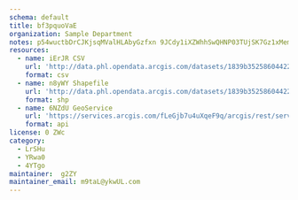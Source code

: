 ```yaml
---
schema: default
title: bf3pquoVaE 
organization: Sample Department 
notes: p54wuctbDrCJKjsqMValHLAbyGzfxn 9JCdy1iXZWhhSwQHNP03TUjSK7Gz1xMemsRgoNncukXZPBATF92UpqkYaiv Il8E0QvYF 
resources:
  - name: iErJR CSV
    url: 'http://data.phl.opendata.arcgis.com/datasets/1839b35258604422b0b520cbb668df0d_0.csv'
    format: csv
  - name: n8yWY Shapefile
    url: 'http://data.phl.opendata.arcgis.com/datasets/1839b35258604422b0b520cbb668df0d_0.zip'
    format: shp
  - name: 6NZdU GeoService
    url: 'https://services.arcgis.com/fLeGjb7u4uXqeF9q/arcgis/rest/services/Air_Monitoring_Stations/FeatureServer/0/query'
    format: api
license: 0 ZWc 
category:
  - LrSHu 
  - YRwa0 
  - 4YTgo 
maintainer:  g2ZY  
maintainer_email: m9taL@ykwUL.com
---
```

